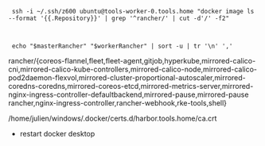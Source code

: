 

```
 ssh -i ~/.ssh/z600 ubuntu@tools-worker-0.tools.home "docker image ls --format '{{.Repository}}' | grep '^rancher/' | cut -d'/' -f2"



 echo "$masterRancher" "$workerRancher" | sort -u | tr '\n' ','
```


rancher/{coreos-flannel,fleet,fleet-agent,gitjob,hyperkube,mirrored-calico-cni,mirrored-calico-kube-controllers,mirrored-calico-node,mirrored-calico-pod2daemon-flexvol,mirrored-cluster-proportional-autoscaler,mirrored-coredns-coredns,mirrored-coreos-etcd,mirrored-metrics-server,mirrored-nginx-ingress-controller-defaultbackend,mirrored-pause,mirrored-pause rancher,nginx-ingress-controller,rancher-webhook,rke-tools,shell}







/home/julien/windows/.docker/certs.d/harbor.tools.home/ca.crt
+ restart docker desktop